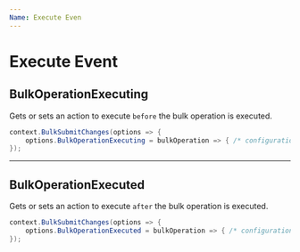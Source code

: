 ```yaml
---
Name: Execute Even
---
```


# Execute Event

## BulkOperationExecuting
Gets or sets an action to execute `before` the bulk operation is executed.


```csharp
context.BulkSubmitChanges(options => {
	options.BulkOperationExecuting = bulkOperation => { /* configuration */ };
});
```

---

## BulkOperationExecuted
Gets or sets an action to execute `after` the bulk operation is executed.


```csharp
context.BulkSubmitChanges(options => {
	options.BulkOperationExecuted = bulkOperation => { /* configuration */ };
});
```
